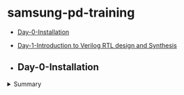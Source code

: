 # samsung-pd-training
- [Day-0-Installation](#day-0-Installation)

- [Day-1-Introduction to Verilog RTL design and Synthesis](#Day-1--Introduction-to-Verilog-RTL-design-and-Synthesis)
- ## Day-0-Installation
<details>
 <summary> Summary </summary>
 Getting started with the tools like Prime Time, Design Compiler, yosys, iverilog, gtkview
 Below is the some detail and screenshot showing the successful launch of the above-mentioned tools:
Yosys:
 Yosys is an open-source framework for RTL (Register Transfer Level) synthesis and formal verification of digital circuits. Here are five key points about Yosys:
- Open-source framework for RTL synthesis and formal verification of digital circuits.
- Operates primarily on Verilog designs, converting them into gate-level netlists.
- Offers formal verification capabilities for equivalence checking between different circuit representations.
- Utilizes a script-driven synthesis flow, allowing customization and optimization.
- Supported by an active open-source community for continuous development and improvement.
 
<img width="1085" alt="yosys" src="https://github.com/jagdishthakur904/samsung-pd-training/blob/master/samsung-pd-training-%23day0/yosys.PNG">

</details>

